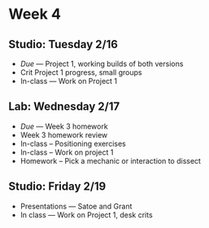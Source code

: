 # Week 4

## Studio: Tuesday 2/16

- _Due_ — Project 1, working builds of both versions
- Crit Project 1 progress, small groups
- In-class — Work on Project 1

## Lab: Wednesday 2/17
- _Due_ — Week 3 homework
- Week 3 homework review
- In-class – Positioning exercises
- In-class – Work on project 1
- Homework – Pick a mechanic or interaction to dissect

## Studio: Friday 2/19

- Presentations — Satoe and Grant
- In class — Work on Project 1, desk crits
